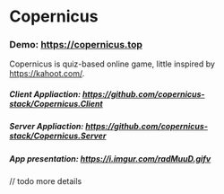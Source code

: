 # Copernicus

### Demo: https://copernicus.top

Copernicus is quiz-based online game, little inspired by https://kahoot.com/.

##### Client Appliaction: https://github.com/copernicus-stack/Copernicus.Client
##### Server Appliaction: https://github.com/copernicus-stack/Copernicus.Server

##### App presentation: https://i.imgur.com/radMuuD.gifv

// todo more details
